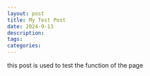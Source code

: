 ```yaml
---
layout: post
title: My Test Post
date: 2024-9-13
description: 
tags: 
categories: 
---
```


this post is used to test the function of the page

